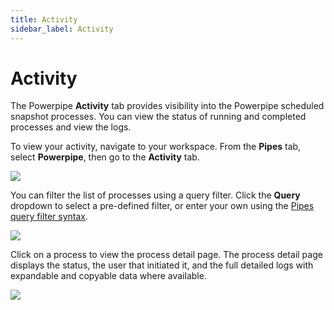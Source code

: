 ```yaml
---
title: Activity
sidebar_label: Activity
---
```


# Activity

The Powerpipe **Activity** tab provides visibility into the Powerpipe scheduled snapshot processes.  You can view the status of running and completed processes and view the logs.

To view your activity, navigate to your workspace.  From the **Pipes** tab, select **Powerpipe**, then go to the **Activity** tab.

![](/images/docs/pipes/powerpipe/powerpipe_activity.png)

You can filter the list of processes using a query filter.  Click the **Query** dropdown to select a pre-defined filter, or enter your own using the [Pipes query filter syntax](/pipes/docs/reference/query-filter#syntax).


![](/images/docs/pipes/powerpipe/powerpipe_activity_filtered.png)


Click on a process to view the process detail page. The process detail page displays the status, the user that initiated it, and the full detailed logs with expandable and copyable data where available.

![](/images/docs/pipes/powerpipe/powerpipe_process_log.png)
